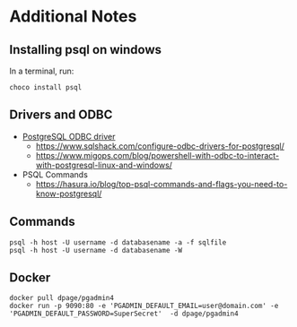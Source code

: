 # Additional Notes

## Installing psql on windows

In a terminal, run:

```shell
choco install psql
```

## Drivers and ODBC

* [PostgreSQL ODBC driver](https://www.postgresql.org/ftp/odbc/versions/)
  * https://www.sqlshack.com/configure-odbc-drivers-for-postgresql/
  * https://www.migops.com/blog/powershell-with-odbc-to-interact-with-postgresql-linux-and-windows/
* PSQL Commands
  * https://hasura.io/blog/top-psql-commands-and-flags-you-need-to-know-postgresql/

## Commands

```shell
psql -h host -U username -d databasename -a -f sqlfile
psql -h host -U username -d databasename -W
```

## Docker

```shell
docker pull dpage/pgadmin4
docker run -p 9090:80 -e 'PGADMIN_DEFAULT_EMAIL=user@domain.com' -e 'PGADMIN_DEFAULT_PASSWORD=SuperSecret'  -d dpage/pgadmin4
```